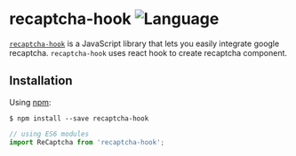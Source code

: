 # recaptcha-hook ![Language](https://img.shields.io/npm/v/recaptcha-hook)

[`recaptcha-hook`](https://www.npmjs.com/package/recaptcha-hook) is a JavaScript library that lets you easily integrate google recaptcha. `recaptcha-hook` uses react hook to create recaptcha component.

## Installation

Using [npm](https://www.npmjs.com/):

    $ npm install --save recaptcha-hook

```js
// using ES6 modules
import ReCaptcha from 'recaptcha-hook';
```
